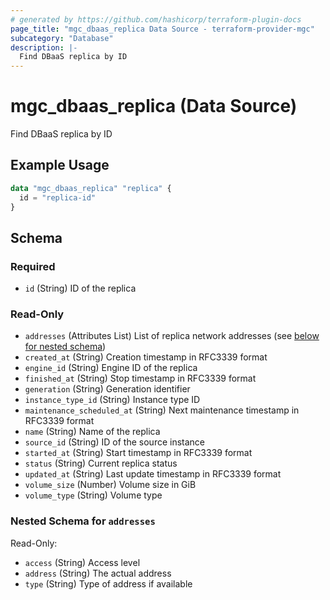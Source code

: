```yaml
---
# generated by https://github.com/hashicorp/terraform-plugin-docs
page_title: "mgc_dbaas_replica Data Source - terraform-provider-mgc"
subcategory: "Database"
description: |-
  Find DBaaS replica by ID
---
```


# mgc_dbaas_replica (Data Source)

Find DBaaS replica by ID

## Example Usage

```terraform
data "mgc_dbaas_replica" "replica" {
  id = "replica-id"
}
```

<!-- schema generated by tfplugindocs -->
## Schema

### Required

- `id` (String) ID of the replica

### Read-Only

- `addresses` (Attributes List) List of replica network addresses (see [below for nested schema](#nestedatt--addresses))
- `created_at` (String) Creation timestamp in RFC3339 format
- `engine_id` (String) Engine ID of the replica
- `finished_at` (String) Stop timestamp in RFC3339 format
- `generation` (String) Generation identifier
- `instance_type_id` (String) Instance type ID
- `maintenance_scheduled_at` (String) Next maintenance timestamp in RFC3339 format
- `name` (String) Name of the replica
- `source_id` (String) ID of the source instance
- `started_at` (String) Start timestamp in RFC3339 format
- `status` (String) Current replica status
- `updated_at` (String) Last update timestamp in RFC3339 format
- `volume_size` (Number) Volume size in GiB
- `volume_type` (String) Volume type

<a id="nestedatt--addresses"></a>
### Nested Schema for `addresses`

Read-Only:

- `access` (String) Access level
- `address` (String) The actual address
- `type` (String) Type of address if available
